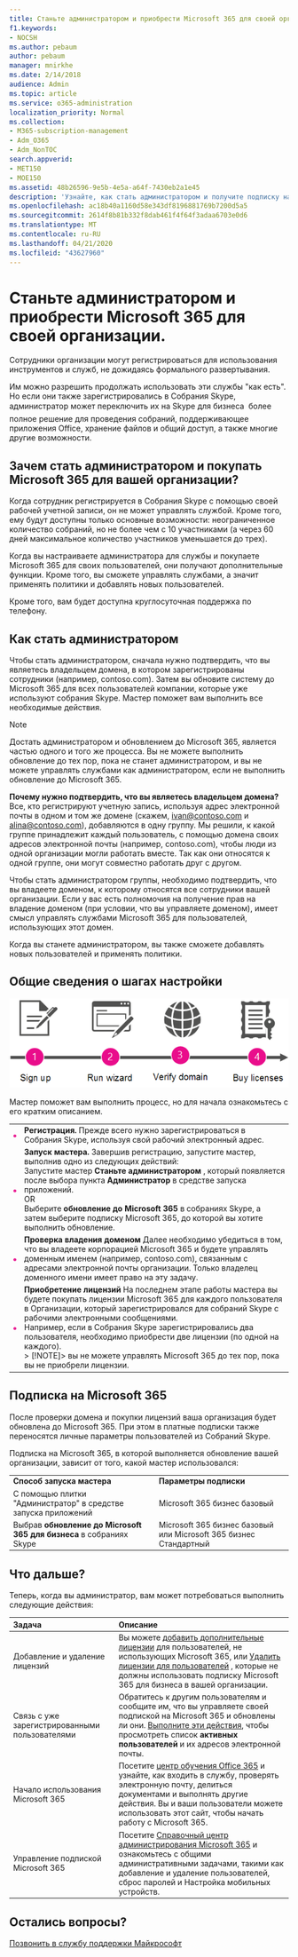 ```yaml
---
title: Станьте администратором и приобрести Microsoft 365 для своей организации.
f1.keywords:
- NOCSH
ms.author: pebaum
author: pebaum
manager: mnirkhe
ms.date: 2/14/2018
audience: Admin
ms.topic: article
ms.service: o365-administration
localization_priority: Normal
ms.collection:
- M365-subscription-management
- Adm_O365
- Adm_NonTOC
search.appverid:
- MET150
- MOE150
ms.assetid: 48b26596-9e5b-4e5a-a64f-7430eb2a1e45
description: 'Узнайте, как стать администратором и получите подписку на Microsoft 365 для вашей организации. '
ms.openlocfilehash: ac18b40a1160d58e343df8196881769b7200d5a5
ms.sourcegitcommit: 2614f8b81b332f8dab461f4f64f3adaa6703e0d6
ms.translationtype: MT
ms.contentlocale: ru-RU
ms.lasthandoff: 04/21/2020
ms.locfileid: "43627960"
---
```

# <a name="become-the-admin-and-purchase-microsoft-365-for-your-organization"></a>Станьте администратором и приобрести Microsoft 365 для своей организации.

Сотрудники организации могут регистрироваться для использования инструментов и служб, не дожидаясь формального развертывания.
  
Им можно разрешить продолжать использовать эти службы "как есть". Но если они также зарегистрировались в Собрания Skype, администратор может переключить их на Skype для бизнеса  более полное решение для проведения собраний, поддерживающее приложения Office, хранение файлов и общий доступ, а также многие другие возможности.
  
## <a name="why-become-the-admin-and-buy-microsoft-365-for-your-organization"></a>Зачем стать администратором и покупать Microsoft 365 для вашей организации?

Когда сотрудник регистрируется в Собрания Skype с помощью своей рабочей учетной записи, он не может управлять службой. Кроме того, ему будут доступны только основные возможности: неограниченное количество собраний, но не более чем с 10 участниками (а через 60 дней максимальное количество участников уменьшается до трех). 
  
Когда вы настраиваете администратора для службы и покупаете Microsoft 365 для своих пользователей, они получают дополнительные функции. Кроме того, вы сможете управлять службами, а значит применять политики и добавлять новых пользователей.
  
Кроме того, вам будет доступна круглосуточная поддержка по телефону.
  
## <a name="how-to-become-the-admin"></a>Как стать администратором

Чтобы стать администратором, сначала нужно подтвердить, что вы являетесь владельцем домена, в котором зарегистрированы сотрудники (например, contoso.com). Затем вы обновите систему до Microsoft 365 для всех пользователей компании, которые уже используют собрания Skype. Мастер поможет вам выполнить все необходимые действия.
  
> [!NOTE]
> Достать администратором и обновлением до Microsoft 365, является частью одного и того же процесса. Вы не можете выполнить обновление до тех пор, пока не станет администратором, и вы не можете управлять службами как администратором, если не выполнить обновление до Microsoft 365. 
  
 **Почему нужно подтвердить, что вы являетесь владельцем домена?** Все, кто регистрируют учетную запись, используя адрес электронной почты в одном и том же домене (скажем, ivan@contoso.com и alina@contoso.com), добавляются в одну группу. Мы решили, к какой группе принадлежит каждый пользователь, с помощью домена своих адресов электронной почты (например, contoso.com), чтобы люди из одной организации могли работать вместе. Так как они относятся к одной группе, они могут совместно работать друг с другом.
  
Чтобы стать администратором группы, необходимо подтвердить, что вы владеете доменом, к которому относятся все сотрудники вашей организации. Если у вас есть полномочия на получение прав на владение доменом (при условии, что вы управляете доменом), имеет смысл управлять службами Microsoft 365 для пользователей, использующих этот домен.
  
Когда вы станете администратором, вы также сможете добавлять новых пользователей и применять политики.
  
## <a name="overview-of-the-steps"></a>Общие сведения о шагах настройки

![Высокоуровневое представление этапов, связанных с получением прав администратора и приобретением Microsoft 365.](../../media/1ee46aff-dccb-4bfd-abb3-811a616009af.png)
  
Мастер поможет вам выполнить процесс, но для начала ознакомьтесь с его кратким описанием.
  
|||
|:-----|:-----|
|![Цифра 1 в розовом круге](../../media/a4da261d-2516-48c5-b58a-9c452b9086b8.png)|**Регистрация.** Прежде всего нужно зарегистрироваться в Собрания Skype, используя свой рабочий электронный адрес.      <br/> |
|![Цифра 2 в розовом круге](../../media/de3c1ab4-4f01-4026-b1ba-3265bdb32a89.png)|**Запуск мастера.** Завершив регистрацию, запустите мастер, выполнив одно из следующих действий:      <br/>  Запустите мастер **Станьте администратором** , который появляется после выбора пункта **Администратор** в средстве запуска приложений.  <br/>  OR  <br/>  Выберите **обновление до Microsoft 365** в собраниях Skype, а затем выберите подписку Microsoft 365, до которой вы хотите выполнить обновление.  <br/> |
|![Цифра 3 в розовом круге.](../../media/60fa378c-6ac1-4cbd-a782-2fa7ca619dc6.png)|**Проверка владения доменом** Далее необходимо убедиться в том, что вы владеете корпорацией Microsoft 365 и будете управлять доменным именем (например, contoso.com), связанным с адресами электронной почты организации. Только владелец доменного имени имеет право на эту задачу.  <br/> |
|![Number 4 in a pink circle.](../../media/1a0ff2ce-0942-405a-94e3-9bfeb1e5059e.png)|**Приобретение лицензий** На последнем этапе работы мастера вы будете покупать лицензии Microsoft 365 для каждого пользователя в Организации, который зарегистрировался для собраний Skype с рабочими электронными сообщениями.  <br/> Например, если в Собрания Skype зарегистрировались два пользователя, необходимо приобрести две лицензии (по одной на каждого).  <br/> > [!NOTE]> вы не можете управлять Microsoft 365 до тех пор, пока вы не приобрели лицензии.           |

## <a name="your-microsoft-365-subscription"></a>Подписка на Microsoft 365

После проверки домена и покупки лицензий ваша организация будет обновлена до Microsoft 365. При этом в платные подписки также переносятся личные параметры пользователей из Собраний Skype.
  
Подписка на Microsoft 365, в которой выполняется обновление вашей организации, зависит от того, какой мастер использовался:
  
|||
|:-----|:-----|
|**Способ запуска мастера** <br/> |**Параметры подписки** <br/> |
|С помощью плитки "Администратор" в средстве запуска приложений  <br/> |Microsoft 365 бизнес базовый  <br/> |
|Выбрав **обновление до Microsoft 365 для бизнеса** в собраниях Skype  <br/> |Microsoft 365 бизнес базовый или Microsoft 365 бизнес Стандартный  <br/> |
   
## <a name="whats-next"></a>Что дальше?

Теперь, когда вы администратор, вам может потребоваться выполнить следующие действия:
  
|****Задача****|****Описание****|
|:-----|:-----|
|Добавление и удаление лицензий  <br/> |Вы можете [добавить дополнительные лицензии](../../commerce/licenses/buy-licenses.md) для пользователей, не использующих Microsoft 365, или [Удалить лицензии для пользователей](../manage/remove-licenses-from-users.md) , которые не должны использовать подписку Microsoft 365 для бизнеса в вашей организации.  <br/> |
|Связь с уже зарегистрированными пользователями  <br/> |Обратитесь к другим пользователям и сообщите им, что вы управляете своей подпиской на Microsoft 365 и обновлены ли они. [Выполните эти действия](../add-users/add-users.md), чтобы просмотреть список **активных пользователей** и их адресов электронной почты.  <br/> |
|Начало использования Microsoft 365  <br/> |Посетите [центр обучения Office 365](https://support.office.com/learn/office365-for-business) и узнайте, как входить в службу, проверять электронную почту, делиться документами и выполнять другие действия. Вы и ваши пользователи можете использовать этот сайт, чтобы начать работу с Microsoft 365.  <br/> |
|Управление подпиской Microsoft 365  <br/> |Посетите [Справочный центр администрирования Microsoft 365](../admin-home.md) и ознакомьтесь с общими административными задачами, такими как добавление и удаление пользователей, сброс паролей и Настройка мобильных устройств.  <br/> |

## <a name="still-need-help"></a>Остались вопросы?

[Позвонить в службу поддержки Майкрософт](../contact-support-for-business-products.md)
